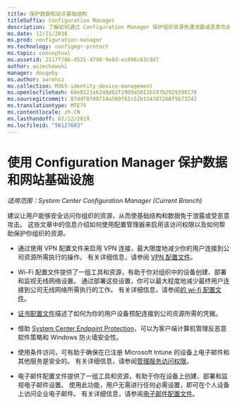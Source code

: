 ```yaml
---
title: 保护数据和站点基础结构
titleSuffix: Configuration Manager
description: 了解如何通过 Configuration Manager 保护组织资源免遭泄露或恶意攻击。
ms.date: 12/21/2018
ms.prod: configuration-manager
ms.technology: configmgr-protect
ms.topic: conceptual
ms.assetid: 2117f786-d521-4790-9e8d-ec096c63c9d7
author: aczechowski
manager: dougeby
ms.author: aaroncz
ms.collection: M365-identity-device-management
ms.openlocfilehash: 60e8121e62a9d82f29d9a5011b197b2929390178
ms.sourcegitcommit: 874d78f08714a509f61c52b154387268f5b73242
ms.translationtype: MTE75
ms.contentlocale: zh-CN
ms.lasthandoff: 02/12/2019
ms.locfileid: "56127603"
---
```

# <a name="protect-data-and-site-infrastructure-with-configuration-manager"></a>使用 Configuration Manager 保护数据和网站基础设施

*适用范围：System Center Configuration Manager (Current Branch)*

建议让用户能够安全访问你组织的资源，从而使基础结构和数据免于泄露或受恶意攻击。 这些文章中的信息介绍如何使用配置管理器来启用该访问权限以及如何帮助保护你组织的资源。  

- 通过使用 VPN 配置文件来启用 VPN 连接，最大限度地减少你的用户连接到公司资源所需执行的操作。 有关详细信息，请参阅 [VPN 配置文件](/sccm/protect/deploy-use/vpn-profiles)。  

- Wi-Fi 配置文件提供了一组工具和资源，有助于你对组织中的设备创建、部署和监视无线网络设置。 通过部署这些设置，你可以最大程度地减少最终用户连接到公司无线网络所需执行的工作。 有关详细信息，请参阅[的 wi-fi 配置文件](/sccm/protect/deploy-use/create-wifi-profiles)。  

- [证书配置文件](/sccm/protect/deploy-use/introduction-to-certificate-profiles)描述了如何为你的用户设备预配连接到公司资源所需的凭据。  

- 借助 [System Center Endpoint Protection](/sccm/protect/deploy-use/endpoint-protection)，可以为客户端计算机管理反恶意软件策略和 Windows 防火墙安全性。  

- 使用条件访问，可有助于确保在已注册 Microsoft Intune 的设备上电子邮件和其他服务是安全的。 有关详细信息，请参阅[管理服务访问权限](/sccm/protect/deploy-use/manage-access-to-services)。  

- 电子邮件配置文件提供了一组工具和资源，有助于你在设备上创建、部署和监视电子邮件设置。 使用此功能，用户无需进行任何必需设置，即可在个人设备上访问企业电子邮件。 有关详细信息，请参阅[电子邮件配置文件](/sccm/protect/deploy-use/introduction-to-email-profiles)。  

